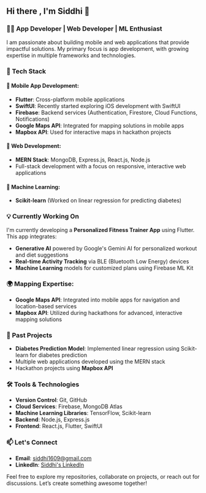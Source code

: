 ## Hi there , I'm Siddhi 👋

### 👨‍💻 App Developer | Web Developer | ML Enthusiast

I am passionate about building mobile and web applications that provide impactful solutions. My primary focus is app development, with growing expertise in multiple frameworks and technologies.

### 🚀 Tech Stack

#### 🔹 Mobile App Development:
- **Flutter**: Cross-platform mobile applications
- **SwiftUI**: Recently started exploring iOS development with SwiftUI
- **Firebase**: Backend services (Authentication, Firestore, Cloud Functions, Notifications)
- **Google Maps API**: Integrated for mapping solutions in mobile apps
- **Mapbox API**: Used for interactive maps in hackathon projects

#### 🔹 Web Development:
- **MERN Stack**: MongoDB, Express.js, React.js, Node.js
- Full-stack development with a focus on responsive, interactive web applications

#### 🔹 Machine Learning:
- **Scikit-learn** (Worked on linear regression for predicting diabetes)

### 💡 Currently Working On
I'm currently developing a **Personalized Fitness Trainer App** using Flutter. This app integrates:
- **Generative AI** powered by Google's Gemini AI for personalized workout and diet suggestions
- **Real-time Activity Tracking** via BLE (Bluetooth Low Energy) devices
- **Machine Learning** models for customized plans using Firebase ML Kit

### 🌍 Mapping Expertise:
- **Google Maps API**: Integrated into mobile apps for navigation and location-based services
- **Mapbox API**: Utilized during hackathons for advanced, interactive mapping solutions

### 🔭 Past Projects
- **Diabetes Prediction Model**: Implemented linear regression using Scikit-learn for diabetes prediction
- Multiple web applications developed using the MERN stack
- Hackathon projects using **Mapbox API**

### 🛠️ Tools & Technologies
- **Version Control**: Git, GitHub
- **Cloud Services**: Firebase, MongoDB Atlas
- **Machine Learning Libraries**: TensorFlow, Scikit-learn
- **Backend**: Node.js, Express.js
- **Frontend**: React.js, Flutter, SwiftUI

### 📫 Let's Connect
- **Email**: siddhi1609@gmail.com
- **LinkedIn**: [Siddhi's LinkedIn](https://www.linkedin.com/in/siddhi-mehta-228048298/)

Feel free to explore my repositories, collaborate on projects, or reach out for discussions. Let’s create something awesome together!

